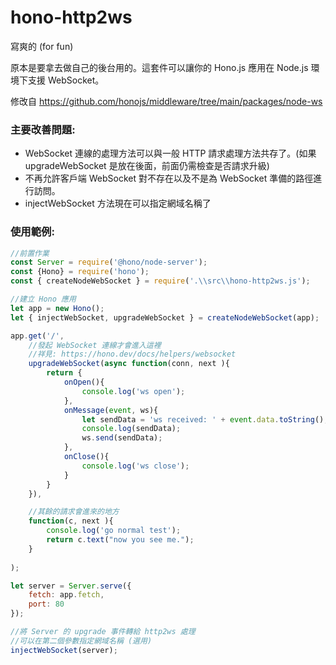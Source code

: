 # hono-http2ws
寫爽的 (for fun)

原本是要拿去做自己的後台用的。這套件可以讓你的 Hono.js 應用在 Node.js 環境下支援 WebSocket。

修改自 https://github.com/honojs/middleware/tree/main/packages/node-ws


### 主要改善問題:
* WebSocket 連線的處理方法可以與一般 HTTP 請求處理方法共存了。(如果 upgradeWebSocket 是放在後面，前面仍需檢查是否請求升級)
* 不再允許客戶端 WebSocket 對不存在以及不是為 WebSocket 準備的路徑進行訪問。
* injectWebSocket 方法現在可以指定網域名稱了

### 使用範例:
```javascript
//前置作業
const Server = require('@hono/node-server');
const {Hono} = require('hono');
const { createNodeWebSocket } = require('.\\src\\hono-http2ws.js');

//建立 Hono 應用
let app = new Hono();
let { injectWebSocket, upgradeWebSocket } = createNodeWebSocket(app);

app.get('/',
    //發起 WebSocket 連線才會進入這裡
    //祥見: https://hono.dev/docs/helpers/websocket
    upgradeWebSocket(async function(conn, next ){
        return {
            onOpen(){
                console.log('ws open');
            },
            onMessage(event, ws){
                let sendData = 'ws received: ' + event.data.toString();
                console.log(sendData);
                ws.send(sendData);
            },
            onClose(){
                console.log('ws close');
            }
        }
    }),

    //其餘的請求會進來的地方
    function(c, next ){
        console.log('go normal test');
        return c.text("now you see me.");
    }
    
);

let server = Server.serve({
    fetch: app.fetch,
    port: 80
});

//將 Server 的 upgrade 事件轉給 http2ws 處理
//可以在第二個參數指定網域名稱 (選用)
injectWebSocket(server);
```
